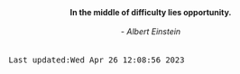 
<div align="center"><b><span>In the middle of difficulty lies opportunity.</span></b><br><br><i> - Albert Einstein</i></div>
<br><br><kbd>Last updated:Wed Apr 26 12:08:56 2023</kbd>